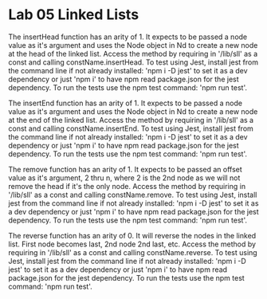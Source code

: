# Lab 05 Linked Lists

The insertHead function has an arity of 1. It expects to be passed a node value as it's argument and uses the Node object in Nd to create a new node at the head of the linked list.
Access the method by requiring in '/lib/sll' as a const and calling constName.insertHead.
To test using Jest, install jest from the command line if not already installed: 'npm i -D jest' to set it as a dev dependency or just 'npm i' to have npm read package.json for the jest dependency. To run the tests use the npm test command: 'npm run test'.

The insertEnd function has an arity of 1. It expects to be passed a node value as it's argument and uses the Node object in Nd to create a new node at the end of the linked list.
Access the method by requiring in '/lib/sll' as a const and calling constName.insertEnd.
To test using Jest, install jest from the command line if not already installed: 'npm i -D jest' to set it as a dev dependency or just 'npm i' to have npm read package.json for the jest dependency. To run the tests use the npm test command: 'npm run test'.

The remove function has an arity of 1. It expects to be passed an offset value as it's argument, 2 thru n, where 2 is the 2nd node as we will not remove the head if it's the only node.
Access the method by requiring in '/lib/sll' as a const and calling constName.remove.
To test using Jest, install jest from the command line if not already installed: 'npm i -D jest' to set it as a dev dependency or just 'npm i' to have npm read package.json for the jest dependency. To run the tests use the npm test command: 'npm run test'.

The reverse function has an arity of 0. It will reverse the nodes in the linked list. First node becomes last, 2nd node 2nd last, etc.
Access the method by requiring in '/lib/sll' as a const and calling constName.reverse.
To test using Jest, install jest from the command line if not already installed: 'npm i -D jest' to set it as a dev dependency or just 'npm i' to have npm read package.json for the jest dependency. To run the tests use the npm test command: 'npm run test'.